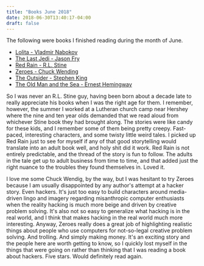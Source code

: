 ```yaml
---
title: "Books June 2018"
date: 2018-06-30T13:40:17-04:00
draft: false
---
```


The following were books I finished reading during the month of June.

* [Lolita - Vladmir Nabokov](https://www.amazon.com/Lolita-Vladimir-Nabokov-ebook/dp/B07DBRQNG7/ref=sr_1_4?ie=UTF8&qid=1528998103&sr=8-4&keywords=lolita)
* [The Last Jedi - Jason Fry](https://www.amazon.com/Last-Jedi-Expanded-Star-Wars-ebook/dp/B075HZNYV9/ref=sr_1_1?s=digital-text&ie=UTF8&qid=1528998226&sr=1-1&keywords=the+last+jedi)
* [Red Rain - R.L. Stine](https://www.amazon.com/Red-Rain-Novel-R-L-Stine-ebook/dp/B007EDOT6W/ref=sr_1_1?ie=UTF8&qid=1529068644&sr=8-1&keywords=red+rain+rl+stine)
* [Zeroes - Chuck Wending](https://www.amazon.com/Zeroes-Novel-Chuck-Wendig-ebook/dp/B00Q33FYZO/ref=sr_1_2?ie=UTF8&qid=1530642858&sr=8-2&keywords=zeroes)
* [The Outsider - Stephen King](https://www.amazon.com/Outsider-Novel-Stephen-King-ebook/dp/B078M5G7XH/ref=sr_1_1?s=digital-text&ie=UTF8&qid=1530642896&sr=1-1&keywords=the+outsider+stephen+king) 
* [The Old Man and the Sea - Ernest Hemingway](https://www.amazon.com/Old-Man-Sea-Ernest-Hemingway-ebook/dp/B000FC0SH8/ref=sr_1_1?ie=UTF8&qid=1530796662&sr=8-1&keywords=the+old+man+and+the+sea+book)

So I was never an R.L. Stine guy, having been born about a decade late to really appreciate his books when I was the right age for them. I remember, however, the summer I worked at a Lutheran church camp near Hershey where the nine and ten year olds demanded that we read aloud from whichever Stine book they had brought along. The stories were like candy for these kids, and I remember some of them being pretty creepy. Fast-paced, interesting characters, and some twisty little weird tales. I picked up Red Rain just to see for myself if any of that good storytelling would translate into an adult book well, and holy shit did it work. Red Rain is not entirely predictable, and the thread of the story is fun to follow. The adults in the tale get up to adult business from time to time, and that added just the right nuance to the troubles they found themselves in. Loved it.

I love me some Chuck Wendig, by the way, but I was hesitant to try Zeroes because I am usually disappointed by any author's attempt at a hacker story. Even hackers. It's just too easy to build characters around media-driven lingo and imagery regarding misanthropic computer enthusiasts when the reality hacking is much more beige and driven by creative problem solving. It's also not so easy to generalize what hacking is in the real world, and I think that makes hacking in the real world much more interesting. Anyway, Zeroes really does a great job of highlighting realistic things about people who use computers for not-so-legal creative problem solving. And trolling. And simply making money. It's an exciting story and the people here are worth getting to know, so I quickly lost myself in the things that were going on rather than thinking that I was reading a book about hackers. Five stars. Would definitely read again.
